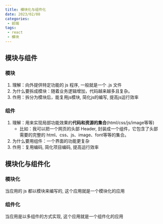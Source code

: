 ```yaml
---
title: 模块化与组件化
date: 2023/02/08
categories:
 - 前端
tags:
 - react
 - 模块
---
```


## 模块与组件

### 模块

1.	理解：向外提供特定功能的 js 程序, 一般就是一个 .js 文件
2.	为什么要拆成模块：随着业务逻辑增加，代码越来越多且复杂。
3.	作用：拆分为模块后，能复用js模块, 简化js的编写, 提高js运行效率

### 组件

1.	理解：用来实现局部功能效果的**代码和资源的集合**(html/css/js/image等等)
    - 比如：我可以把一个网页的头部 Header, 封装成一个组件，它包含了头部需要的完整的 html、css、js、image、font等等的集合。
2.	为什么要用组件：一个界面的功能更复杂
3.	作用：复用编码, 简化项目编码, 提高运行效率

## 模块化与组件化

### 模块化

当应用的 js 都以模块来编写的, 这个应用就是一个模块化的应用

###  组件化

当应用是以多组件的方式实现, 这个应用就是一个组件化的应用